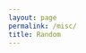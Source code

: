 ```yaml
---
layout: page
permalink: /misc/
title: Random
---
```

<html>
<head>
  <script> document.addEventListener('DOMContentLoaded',()=>{
	var c = document.getElementById("myCanvas");
	var n = 30,t = 10, flag;
	var myVar = setInterval(drawShape, 5); 
	function drawShape()
	{
	  var ctx = c.getContext("2d");
	  ctx.clearRect(0, 0, c.width, c.height);
	  ctx.beginPath();
	  for(var k =1; k<=n; k++)
	  {
	  	flag = 1;
	  	var i = Math.floor(t/10);
	  	if( i < 360)
	  	{
			ctx.moveTo(100+50*Math.cos(k*i*Math.PI/180),100+50*Math.sin(k*i*Math.PI/180));		
			ctx.arc(100+50*Math.cos(k*i*Math.PI/180),100+50*Math.sin(k*i*Math.PI/180),4,0,2*Math.PI);

			ctx.moveTo(200-50*Math.cos(k*i*Math.PI/180),100-50*Math.sin(k*i*Math.PI/180));
			ctx.arc(200-50*Math.cos(k*i*Math.PI/180),100-50*Math.sin(k*i*Math.PI/180),4,0,2*Math.PI);
	  		flag = 0;
	  	}
	  }
	  t+=1;
	  
	ctx.fillStyle = "#"+(t/4).toString(16)+(t/4).toString(16)+"ffff";
	ctx.fill();
	ctx.stroke();
	  if(t > 720)
	  {
	  	if(flag)
		  {
		  	t = 0;
		  }
	  	//clearTimeout(myVar);
	    //t=0;
	  }
	}
	
	});</script>
</head>
<body>
<div style="margin: auto;">
	<canvas id="myCanvas" height=200px style="padding-left: 0;
    padding-right: 0;
    margin-left: auto;
    margin-right: auto;
    display: block;"></canvas>
</div>

</body>
</html>

I converted RGB images into colored text [here](https://pixels-to-text.herokuapp.com/)  

Are you hungry? Order totally authentic food from [Cravings!](https://sudhansh.pythonanywhere.com/)  

# Useful Websites

I'm adding a list of useful websites that can be used for handy computations. Thanks to [Amit](https://amitrajaraman.github.io/) for many of these.

- [Differentiation of matrices](http://www.matrixcalculus.org/)
- [Merge PDFs](https://www.adobe.com/in/acrobat/online/merge-pdf.html#:~:text=Click%20the%20Select%20files%20button,Click%20Merge%20files.)
- [Remove Background from images](https://www.remove.bg/)
- [Image Color Picker](https://imagecolorpicker.com/)
- [Other png tool](https://onlinepngtools.com/)
- [LateX symbol decoder](https://detexify.kirelabs.org/classify.html)
- [Website word counter](https://wordcounter.net/website-word-count)
- [Numerical Analysis Simulators](https://atozmath.com/CONM/RungeKutta.aspx?q=meuler&m=1&q1=1%2b(x-y)%5e2%602%601%603%600.25%60meuler%600&dp=4&do=1#PrevPart)
- [Papers we love](https://github.com/papers-we-love/papers-we-love)
- [Algorithms for Decision Making](https://algorithmsbook.com/)
- [Machine Learning Concepts in depth](https://www.d2l.ai/)
- [Matrix Cookbook](https://www.math.uwaterloo.ca/~hwolkowi/matrixcookbook.pdf)
- [The best Geometric Processing Library](https://github.com/micycle1/PGS)
- [Probability theory nicely explained](https://almostsuremath.com)

# Fun Websites
- [Oatmeal Comics](https://theoatmeal.com/comics/)
